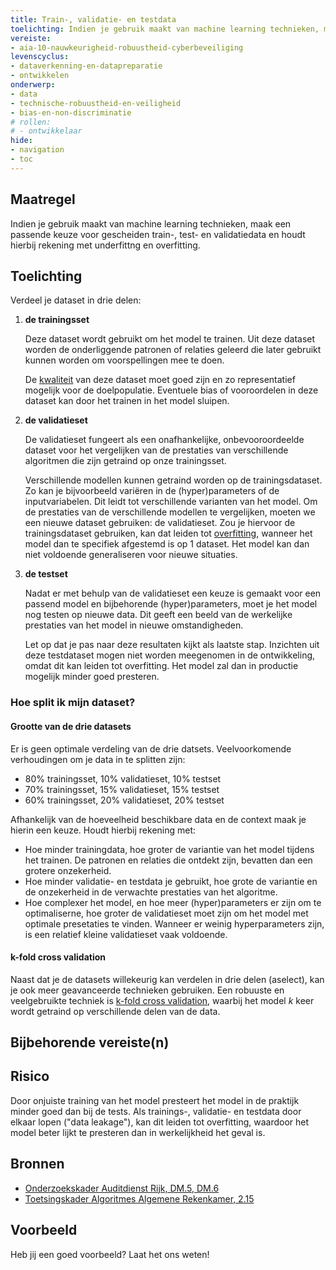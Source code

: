 ```yaml
---
title: Train-, validatie- en testdata
toelichting: Indien je gebruik maakt van machine learning technieken, maak een passende keuze voor gescheiden train-, test- en validatiedata en houdt hierbij rekening met underfittng en overfitting. 
vereiste:
- aia-10-nauwkeurigheid-robuustheid-cyberbeveiliging
levenscyclus:
- dataverkenning-en-datapreparatie
- ontwikkelen
onderwerp:
- data
- technische-robuustheid-en-veiligheid
- bias-en-non-discriminatie
# rollen:
# - ontwikkelaar
hide:
- navigation
- toc
---
```


<!-- tags -->

## Maatregel
Indien je gebruik maakt van machine learning technieken, maak een passende keuze voor gescheiden train-, test- en validatiedata en houdt hierbij rekening met underfittng en overfitting. 

## Toelichting
Verdeel je dataset in drie delen:

1. **de trainingsset**

    Deze dataset wordt gebruikt om het model te trainen. Uit deze dataset worden de onderliggende patronen of relaties geleerd die later gebruikt kunnen worden om voorspellingen mee te doen.

    De [kwaliteit](datakwaliteit.md) van deze dataset moet goed zijn en zo representatief mogelijk voor de doelpopulatie. Eventuele bias of vooroordelen in deze dataset kan door het trainen in het model sluipen. 

2. **de validatieset**

    De validatieset fungeert als een onafhankelijke, onbevooroordeelde dataset voor het vergelijken van de prestaties van verschillende algoritmen die zijn getraind op onze trainingsset.

    Verschillende modellen kunnen getraind worden op de trainingsdataset. Zo kan je bijvoorbeeld variëren in de (hyper)parameters of de inputvariabelen. Dit leidt tot verschillende varianten van het model. Om de prestaties van de verschillende modellen te vergelijken, moeten we een nieuwe dataset gebruiken: de validatieset. Zou je hiervoor de trainingsdataset gebruiken, kan dat leiden tot [overfitting](https://hastie.su.domains/ISLP/ISLP_website.pdf.download.html), wanneer het model dan te specifiek afgestemd is op 1 dataset. Het model kan dan niet voldoende generaliseren voor nieuwe situaties.

3. **de testset**

    Nadat er met behulp van de validatieset een keuze is gemaakt voor een passend model en bijbehorende (hyper)parameters, moet je het model nog testen op nieuwe data. Dit geeft een beeld van de werkelijke prestaties van het model in nieuwe omstandigheden. 

    Let op dat je pas naar deze resultaten kijkt als laatste stap. Inzichten uit deze testdataset mogen niet worden meegenomen in de ontwikkeling, omdat dit kan leiden tot overfitting. Het model zal dan in productie mogelijk minder goed presteren. 

### Hoe split ik mijn dataset? 

#### Grootte van de drie datasets
Er is geen optimale verdeling van de drie datsets. Veelvoorkomende verhoudingen om je data in te splitten zijn:

- 80% trainingsset, 10% validatieset, 10% testset
- 70% trainingsset, 15% validatieset, 15% testset
- 60% trainingsset, 20% validatieset, 20% testset

Afhankelijk van de hoeveelheid beschikbare data en de context maak je hierin een keuze. Houdt hierbij rekening met:

- Hoe minder trainingdata, hoe groter de variantie van het model tijdens het trainen. De patronen en relaties die ontdekt zijn, bevatten dan een grotere onzekerheid. 
- Hoe minder validatie- en testdata je gebruikt, hoe grote de variantie en de onzekerheid in de verwachte prestaties van het algoritme. 
- Hoe complexer het model, en hoe meer (hyper)parameters er zijn om te optimaliserne, hoe groter de validatieset moet zijn om het model met optimale presetaties te vinden. Wanneer er weinig hyperparameters zijn, is een relatief kleine validatieset vaak voldoende. 

#### k-fold cross validation
Naast dat je de datasets willekeurig kan verdelen in drie delen (aselect), kan je ook meer geavanceerde technieken gebruiken. Een robuuste en veelgebruikte techniek is [k-fold cross validation](https://hastie.su.domains/ISLP/ISLP_website.pdf.download.html), waarbij het model *k* keer wordt getraind op verschillende delen van de data. 

## Bijbehorende vereiste(n)

<!-- list_vereisten_on_maatregelen_page -->

## Risico
Door onjuiste training van het model presteert het model in de praktijk minder goed dan bij de tests. Als trainings-, validatie- en testdata door elkaar lopen ("data leakage"), kan dit leiden tot overfitting, waardoor het model beter lijkt te presteren dan in werkelijkheid het geval is.

## Bronnen
- [Onderzoekskader Auditdienst Rijk, DM.5, DM.6](https://open.overheid.nl/documenten/61b54381-d331-40ed-8fce-b2883b195f25/file)
- [Toetsingskader Algoritmes Algemene Rekenkamer, 2.15](https://www.rekenkamer.nl/onderwerpen/algoritmes/documenten/publicaties/2024/05/15/het-toetsingskader-aan-de-slag) 

## Voorbeeld

Heb jij een goed voorbeeld? Laat het ons weten!

